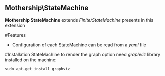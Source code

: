 Mothership\StateMachine
-------------------------------------
**Mothership StateMachine** extends *Finite/StateMachine* presents in this extension

#Features
- Configuration of each StateMachine can be read from a *yaml* file

#Installation
StateMachine to render the graph option need *graphviz* library installed on the machine:
```
sudo apt-get install graphviz
```
